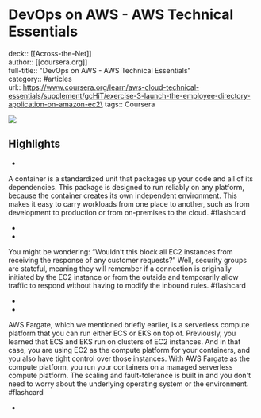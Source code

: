 # DevOps on AWS - AWS Technical Essentials

deck:: [[Across-the-Net]]\
author:: [[coursera.org]]\
full-title:: "DevOps on AWS - AWS Technical Essentials"\
category:: #articles\
url:: https://www.coursera.org/learn/aws-cloud-technical-essentials/supplement/gcHiT/exercise-3-launch-the-employee-directory-application-on-amazon-ec2\
tags:: Coursera  

![](https://readwise-assets.s3.amazonaws.com/static/images/article0.00998d930354.png)

## Highlights
- 

A container is a standardized unit that packages up your code and all of its dependencies. This package is designed to run reliably on any platform, because the container creates its own independent environment. This makes it easy to carry workloads from one place to another, such as from development to production or from on-premises to the cloud. #flashcard 


    
-
- 

You might be wondering: “Wouldn’t this block all EC2 instances from receiving the response of any customer requests?” Well, security groups are stateful, meaning they will remember if a connection is originally initiated by the EC2 instance or from the outside and temporarily allow traffic to respond without having to modify the inbound rules. #flashcard 


    
-
- 

AWS Fargate, which we mentioned briefly earlier, is a serverless compute platform that you can run either ECS or EKS on top of. Previously, you learned that ECS and EKS run on clusters of EC2 instances. And in that case, you are using EC2 as the compute platform for your containers, and you also have tight control over those instances. With AWS Fargate as the compute platform, you run your containers on a managed serverless compute platform. The scaling and fault-tolerance is built in and you don't need to worry about the underlying operating system or the environment. #flashcard 


    
-
